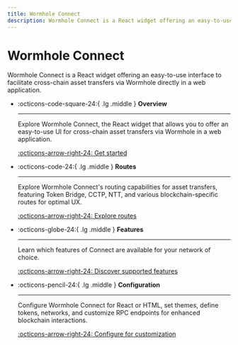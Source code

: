 ```yaml
---
title: Wormhole Connect
description: Wormhole Connect is a React widget offering an easy-to-use interface to facilitate cross-chain asset transfers via Wormhole directly in a web application.
---
```


# Wormhole Connect

Wormhole Connect is a React widget offering an easy-to-use interface to facilitate cross-chain asset transfers via Wormhole directly in a web application.

<div class="grid cards" markdown>

-   :octicons-code-square-24:{ .lg .middle } __Overview__

    ---

    Explore Wormhole Connect, the React widget that allows you to offer an easy-to-use UI for cross-chain asset transfers via Wormhole in a web application.

    [:octicons-arrow-right-24: Get started](/build/build-apps/connect/overview/)

-   :octicons-code-24:{ .lg .middle } __Routes__

    ---

    Explore Wormhole Connect's routing capabilities for asset transfers, featuring Token Bridge, CCTP, NTT, and various blockchain-specific routes for optimal UX.

    [:octicons-arrow-right-24: Explore routes](/build/build-apps/connect/routes/)

-   :octicons-globe-24:{ .lg .middle } __Features__

    ---
    Learn which features of Connect are available for your network of choice.
    

    [:octicons-arrow-right-24: Discover supported features](/build/build-apps/connect/features/)

-   :octicons-pencil-24:{ .lg .middle } __Configuration__

    ---

    Configure Wormhole Connect for React or HTML, set themes, define tokens, networks, and customize RPC endpoints for enhanced blockchain interactions.

    [:octicons-arrow-right-24: Configure for customization](/build/build-apps/connect/configuration/)
</div>
